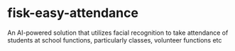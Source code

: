 # fisk-easy-attendance
An AI-powered solution that utilizes facial recognition to take attendance of students at school functions, particularly classes, volunteer functions etc
